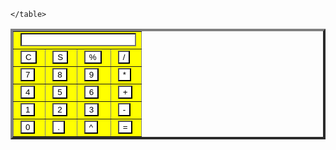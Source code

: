 <!DOCTYPE html>
<html>
<head>
	<title>MyCalculator</title>
	<style>
	input {background-color: white ; margin-left: 3px;}
	td {background-color: yellow }
	</style>
</head>
<body>
	<script>
		function GetNum(num){
			document.getElementById("result").value += num;
		}
		function GetRes(){
			obj = document.getElementById("result");
			obj.value = obj.value + "=" + eval(obj.value);
		}
		function Clear(){
			document.getElementById("result").value = null;
		}
		function Signal(){
				document.getElementById("result").value =-document.getElementById("result").value;
		}
		function Square(){
			document.getElementById("result").value *= document.getElementById("result").value;
		}
	</script>
	<table border = "4" cellpadding = "4" align = "center">
		<tr>
			<td colspan = "4"><input type = "text" id = "result"/></td>
		</tr>
		<tr>
			<td><input type = "button" onclick = "Clear()" value = "C">
			<td><input type = "button" onclick = "Signal()" value = "S">
			<td><input type = "button" onclick = "GetNum('%')" value = "%">
			<td><input type = "button" onclick = "GetNum('/')" value = "/">
		</tr>
		<tr>
			<td><input type = "button" onclick = "GetNum(7)" value = "7">
			<td><input type = "button" onclick = "GetNum(8)" value = "8">
			<td><input type = "button" onclick = "GetNum(9)" value = "9">
			<td><input type = "button" onclick = "GetNum('*')" value = "*">
		</tr>
		<tr>
			<td><input type = "button" onclick = "GetNum(4)" value = "4">
			<td><input type = "button" onclick = "GetNum(5)" value = "5">
			<td><input type = "button" onclick = "GetNum(6)" value = "6">
			<td><input type = "button" onclick = "GetNum('+')" value = "+">
		</tr>
		<tr>
			<td><input type = "button" onclick = "GetNum(1)" value="1">
			<td><input type = "button" onclick = "GetNum(2)" value="2">
			<td><input type = "button" onclick = "GetNum(3)" value="3">
			<td><input type = "button" onclick = "GetNum('-')" value="-">
		</tr>
		<tr>
			<td><input type = "button" onclick = "GetNum(0)" value = "0">
			<td><input type = "button" onclick = "GetNum('.')" value = ".">
			<td><input type = "button" onclick = "Square()" value  = "^">
			<td><input type = "button" onclick = "GetRes()" value = "=">
		</tr>

	</table>
</body>
</html>
